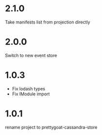 # 2.1.0

Take manifests list from projection directly

# 2.0.0

Switch to new event store

# 1.0.3

* Fix lodash types
* Fix IModule import

# 1.0.1

rename project to prettygoat-cassandra-store